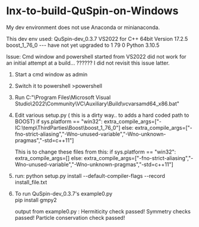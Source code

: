 # Inx-to-build-QuSpin-on-Windows
My dev environment does not use Anaconda or minianaconda.

This dev env used:
QuSpin-dev_0.3.7
VS2022 for C++ 64bit Version 17.2.5
boost_1_76_0  --- have not yet upgraded to 1 79 0
Python 3.10.5

Issue: Cmd window and powershell started from VS2022 did not work for an initial attempt at a build... ??????
I did not revisit this issue latter.

1.	Start a cmd window as admin
2.	Switch it to powershell >powershell
3.	Run C:"\Program Files\Microsoft Visual Studio\2022\Community\VC\Auxiliary\Build\vcvarsamd64_x86.bat"
4.  Edit various setup.py  ( this is a dirty way.. to adds a hard coded path to BOOST)
    if sys.platform == "win32":
        extra_compile_args=["-IC:\\temp\ThirdParties\Boost\\boost_1_76_0"]
    else:
        extra_compile_args=["-fno-strict-aliasing","-Wno-unused-variable","-Wno-unknown-pragmas","-std=c++11"]
        
    This is to change these files from this:
     if sys.platform == "win32":
        extra_compile_args=[]
     else:
        extra_compile_args=["-fno-strict-aliasing","-Wno-unused-variable","-Wno-unknown-pragmas","-std=c++11"]  
		
5.  run:
    python setup.py install --default-compiler-flags --record install_file.txt

6.  To run QuSpin-dev_0.3.7's example0.py	
	   pip install gmpy2
	
	   output from example0.py	:
	   Hermiticity check passed!
	   Symmetry checks passed!
	   Particle conservation check passed!
	   
